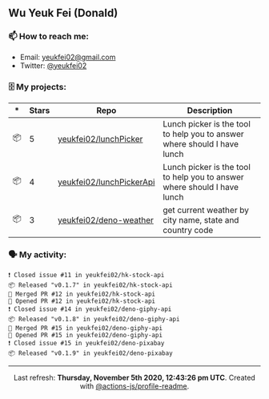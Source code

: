 ## Wu Yeuk Fei (Donald)

### 📫 How to reach me:

- Email: [yeukfei02@gmail.com](yeukfei02@gmail.com)
- Twitter: [@yeukfei02](https://twitter.com/yeukfei02)

### 🗄 My projects:

|*|Stars|Repo|Description|
|---|---|---|---|
| 📦 | 5 | [yeukfei02/lunchPicker](https://github.com/yeukfei02/lunchPicker) | Lunch picker is the tool to help you to answer where should I have lunch |
| 📦 | 4 | [yeukfei02/lunchPickerApi](https://github.com/yeukfei02/lunchPickerApi) | Lunch picker is the tool to help you to answer where should I have lunch |
| 📦 | 3 | [yeukfei02/deno-weather](https://github.com/yeukfei02/deno-weather) | get current weather by city name, state and country code |

### 🗣 My activity:

```
❗️ Closed issue #11 in yeukfei02/hk-stock-api
📦 Released "v0.1.7" in yeukfei02/hk-stock-api
🎉 Merged PR #12 in yeukfei02/hk-stock-api
💪 Opened PR #12 in yeukfei02/hk-stock-api
❗️ Closed issue #14 in yeukfei02/deno-giphy-api
📦 Released "v0.1.8" in yeukfei02/deno-giphy-api
🎉 Merged PR #15 in yeukfei02/deno-giphy-api
💪 Opened PR #15 in yeukfei02/deno-giphy-api
❗️ Closed issue #15 in yeukfei02/deno-pixabay
📦 Released "v0.1.9" in yeukfei02/deno-pixabay
```

<!-- <img src="https://github-readme-stats.vercel.app/api?username=yeukfei02&show_icons=true&count_private=true&theme=radical" />

<img src="https://github-readme-stats.vercel.app/api/top-langs/?username=yeukfei02&theme=radical" /> -->

---

<p align="center">Last refresh: <b>Thursday, November 5th 2020, 12:43:26 pm UTC</b>. Created with <a href=https://github.com/marketplace/actions/profile-readme>@actions-js/profile-readme</a>.</p>
